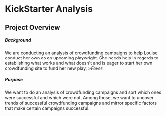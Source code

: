 # KickStarter Analysis
## Project Overview
##### Background
We are conducting an analysis of crowdfunding campaigns to help Louise conduct her own as an upcoming playwright. She needs help in regards to establishing what works and what doesn't and is eager to start her own crowdfunding site to fund her new play, >*Fever*. 

##### Purpose
We want to do an analysis of crowdfunding campaigns and sort which ones were successful and which were not. Among those, we want to uncover trends of successful crowdfunding campaigns and mirror specific factors that make certain campaigns successful.
